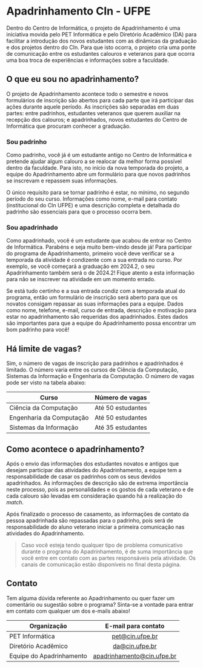 # Apadrinhamento CIn - UFPE
Dentro do Centro de Informática, o projeto de Apadrinhamento é uma iniciativa movida pelo PET Informática e pelo Diretório Acadêmico (DA) para facilitar a introdução dos novos estudantes com as dinâmicas da graduação e dos projetos dentro do CIn. Para que isto ocorra, o projeto cria uma ponte de comunicação entre os estudantes calouros e veteranos para que ocorra uma boa troca de experiências e informações sobre a faculdade.

## O que eu sou no apadrinhamento?
O projeto de Apadrinhamento acontece todo o semestre e novos formulários de inscrição são abertos para cada parte que irá participar das ações durante aquele período. As inscrições são separadas em duas partes: entre padrinhos, estudantes veteranos que querem auxiliar na recepção dos calouros; e apadrinhados, novos estudantes do Centro de Informática que procuram conhecer a graduação.

### Sou padrinho
Como padrinho, você já é um estudante antigo no Centro de Informática e pretende ajudar algum calouro a se realocar da melhor forma possível dentro da faculdade. Para isto, no início da nova temporada do projeto, a equipe do Apadrinhamento abre um formulário para que novos padrinhos se inscrevam e repassem suas informações.

O único requisito para se tornar padrinho é estar, no mínimo, no segundo período do seu curso. Informações como nome, e-mail para contato (institucional do CIn UFPE) e uma descrição completa e detalhada do padrinho são essenciais para que o processo ocorra bem.

### Sou apadrinhado
Como apadrinhado, você é um estudante que acabou de entrar no Centro de Informática. Parabéns e seja muito bem-vindo desde já! Para participar do programa de Apadrinhamento, primeiro você deve verificar se a temporada da atividade é condizente com a sua entrada no curso. Por exemplo, se você começará a graduação em 2024.2, o seu Apadrinhamento também será o de 2024.2! Fique atento a esta informação para não se inscrever na atividade em um momento errado. 

Se está tudo certinho e a sua entrada condiz com a temporada atual do programa, então um formulário de inscrição será aberto para que os novatos consigam repassar as suas informações para a equipe. Dados como nome, telefone, e-mail, curso de entrada, descrição e motivação para estar no apadrinhamento são requeridas dos apadrinhados. Estes dados são importantes para que a equipe do Apadrinhamento possa encontrar um bom padrinho para você!

## Há limite de vagas?
Sim, o número de vagas de inscrição para padrinhos e apadrinhados é limitado. O número varia entre os cursos de Ciência da Computação, Sistemas da Informação e Engenharia da Computação. O número de vagas pode ser visto na tabela abaixo:

| Curso | Número de vagas
| ----- | -------------- |
| Ciência da Computação | Até 50 estudantes |
| Engenharia da Computação | Até 50 estudantes |
| Sistemas da Informação | Até 35 estudantes |

## Como acontece o apadrinhamento?
Após o envio das informações dos estudantes novatos e antigos que desejam participar das atividades do Apadrinhamento, a equipe tem a responsabilidade de casar os padrinhos com os seus devidos apadrinhados. As informações de descrição são de extrema importância neste processo, pois as personalidades e os gostos de cada veterano e de cada calouro são levadas em consideração quando há a realização do *match*. 

Após finalizado o processo de casamento, as informações de contato da pessoa apadrinhada são repassadas para o padrinho, pois será de responsabilidade do aluno veterano iniciar a primeira comunicação nas atividades do Apadrinhamento.

> Caso você esteja tendo qualquer tipo de problema comunicativo durante o programa do Apadrinhamento, é de suma importância que você entre em contato com as partes responsáveis pela atividade. Os canais de comunicação estão disponíveis no final desta página.



## Contato
Tem alguma dúvida referente ao Apadrinhamento ou quer fazer um comentário ou sugestão sobre o programa? Sinta-se a vontade para entrar em contato com qualquer um dos e-mails abaixo!

| Organização | E-mail para contato |
| ------------ | :---------------: |
| PET Informática | pet@cin.ufpe.br
| Diretório Acadêmico | da@cin.ufpe.br
| Equipe do Apadrinhamento| apadrinhamento@cin.ufpe.br